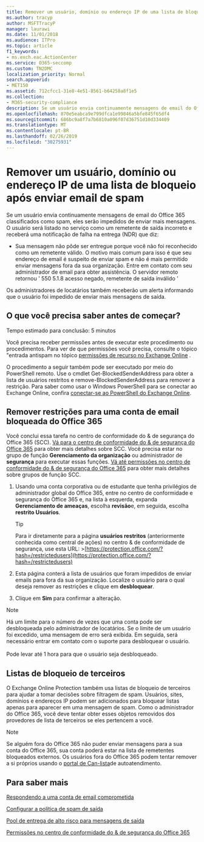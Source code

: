 ```yaml
---
title: Remover um usuário, domínio ou endereço IP de uma lista de bloqueio após enviar email de spam
ms.author: tracyp
author: MSFTTracyP
manager: laurawi
ms.date: 11/01/2018
ms.audience: ITPro
ms.topic: article
f1_keywords:
- ms.exch.eac.ActionCenter
ms.service: O365-seccomp
ms.custom: TN2DMC
localization_priority: Normal
search.appverid:
- MET150
ms.assetid: 712cfcc1-31e8-4e51-8561-b64258a8f1e5
ms.collection:
- M365-security-compliance
description: Se um usuário envia continuamente mensagens de email do Office 365 classificados como spam, eles serão impedidos de enviar mais mensagens.
ms.openlocfilehash: 870e5eabca9e799dfca1e99846a5bfe845f65df4
ms.sourcegitcommit: 686bc9a8f7a7b6810a096f07d36751d10d334409
ms.translationtype: MT
ms.contentlocale: pt-BR
ms.lasthandoff: 02/26/2019
ms.locfileid: "30275931"
---
```

# <a name="removing-a-user-domain-or-ip-address-from-a-block-list-after-sending-spam-email"></a>Remover um usuário, domínio ou endereço IP de uma lista de bloqueio após enviar email de spam

Se um usuário envia continuamente mensagens de email do Office 365 classificados como spam, eles serão impedidos de enviar mais mensagens. O usuário será listado no serviço como um remetente de saída incorreto e receberá uma notificação de falha na entrega (NDR) que diz:

- Sua mensagem não pôde ser entregue porque você não foi reconhecido como um remetente válido. O motivo mais comum para isso é que seu endereço de email é suspeito de enviar spam e não é mais permitido enviar mensagens fora da sua organização. Entre em contato com seu administrador de email para obter assistência.  O servidor remoto retornou ' 550 5.1.8 acesso negado, remetente de saída inválido '

Os administradores de locatários também receberão um alerta informando que o usuário foi impedido de enviar mais mensagens de saída.

## <a name="what-do-you-need-to-know-before-you-begin"></a>O que você precisa saber antes de começar?
<a name="sectionSection0"> </a>

Tempo estimado para conclusão: 5 minutos
  
Você precisa receber permissões antes de executar este procedimento ou procedimentos. Para ver de que permissões você precisa, consulte o tópico "entrada antispam no tópico [permissões de recurso no Exchange Online](http://technet.microsoft.com/library/15073ce1-0917-403b-8839-02a2ebc96e16.aspx) .

O procedimento a seguir também pode ser executado por meio do PowerShell remoto. Use o cmdlet Get-BlockedSenderAddress para obter a lista de usuários restritos e remove-BlockedSenderAddress para remover a restrição. Para saber como usar o Windows PowerShell para se conectar ao Exchange Online, confira [conectar-se ao PowerShell do Exchange Online](https://go.microsoft.com/fwlink/p/?linkid=396554).

## <a name="remove-restrictions-for-a-blocked-office-365-email-account"></a>Remover restrições para uma conta de email bloqueada do Office 365

Você conclui essa tarefa no centro de conformidade do & de segurança do Office 365 (SCC). [Vá para o centro de conformidade do & de segurança do Office 365](go-to-the-securitycompliance-center.md) para obter mais detalhes sobre SCC. Você precisa estar no grupo de função **Gerenciamento da organização** ou administrador de **segurança** para executar essas funções. [Vá até permissões no centro de conformidade do & de segurança do Office 365](permissions-in-the-security-and-compliance-center.md) para obter mais detalhes sobre grupos de função SCC.

1. Usando uma conta corporativa ou de estudante que tenha privilégios de administrador global do Office 365, entre no centro de conformidade e segurança do Office 365 e, na lista à esquerda, expanda **Gerenciamento de ameaças**, escolha **revisão**e, em seguida, escolha **restrito Usuários**.
    
    > [!TIP]
    > Para ir diretamente para a página **usuários restritos** (anteriormente conhecida como central de ações) no centro &amp; de conformidade de segurança, use esta URL: >[https://protection.office.com/?hash=/restrictedusers](https://protection.office.com/?hash=/restrictedusers)

2. Esta página conterá a lista de usuários que foram impedidos de enviar emails para fora da sua organização.  Localize o usuário para o qual deseja remover as restrições e clique em **desbloquear**.

3. Clique em **Sim** para confirmar a alteração. 
    
> [!NOTE]
> Há um limite para o número de vezes que uma conta pode ser desbloqueada pelo administrador de locatários. Se o limite de um usuário foi excedido, uma mensagem de erro será exibida. Em seguida, será necessário entrar em contato com o suporte para desbloquear o usuário.<br/><br/> Pode levar até 1 hora para que o usuário seja desbloqueado.
  
## <a name="third-party-block-lists"></a>Listas de bloqueio de terceiros

O Exchange Online Protection também usa listas de bloqueio de terceiros para ajudar a tomar decisões sobre filtragem de spam. Usuários, sites, domínios e endereços IP podem ser adicionados para bloquear listas apenas para aparecer em uma mensagem de spam. Como o administrador do Office 365, você deve tentar obter esses objetos removidos dos provedores de lista de terceiros se eles pertencem a você.

> [!NOTE]
> Se alguém fora do Office 365 não puder enviar mensagens para a sua conta do Office 365, sua conta poderá estar na lista de remetentes bloqueados externos. Os usuários fora do Office 365 podem tentar remover a si próprios usando o [portal de Can-lista](https://docs.microsoft.com/en-us/office365/SecurityCompliance/use-the-delist-portal-to-remove-yourself-from-the-office-365-blocked-senders-lis)de autoatendimento. 

## <a name="for-more-information"></a>Para saber mais

[Respondendo a uma conta de email comprometida](responding-to-a-compromised-email-account.md)

[Configurar a política de spam de saída](configure-the-outbound-spam-policy.md)
  
[Pool de entrega de alto risco para mensagens de saída](high-risk-delivery-pool-for-outbound-messages.md)

[Permissões no centro de conformidade do & de segurança do Office 365](permissions-in-the-security-and-compliance-center.md)

  

